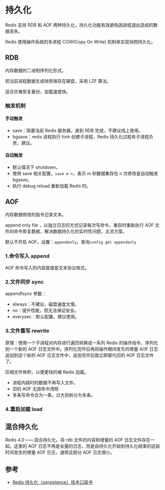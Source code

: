 # 持久化

Redis 支持 RDB 和 AOF 两种持久化，持久化功能有效避免因进程退出造成的数据丢失。

Redis 使用操作系统的多进程 COW(Copy On Write) 机制来实现快照持久化。

## RDB

内存数据的二进制序列化形式。

把当前进程数据生成快照保存在硬盘，采用 LZF 算法。

适合灾难恢复备份，加载速度快。

### 触发机制

#### 手动触发

- save：阻塞当前 Redis 服务器，直到 RDB 完成，不建议线上使用。
- bgsave：redis 进程执行 fork 创建子进程，Redis 持久化过程有子进程负责，建议。

#### 自动触发

- 默认情况下 shutdown，
- 使用 save 相关配置，`save m n`，表示 m 秒数据集存在 n 次修改是自动触发 bgsave。
- 执行 debug reload 重新加载 Redis 时。

## AOF

内存数据修改的指令记录文本。

append only file ，以独立日志的方式记录每次写命令，重启时重新执行 AOF 文件的命令恢复数据，解决数据持久化的实时性问题，主流方案。

默认不开启 AOF，设置：`appendonly`。查询`config get appendonly`

### 1.命令写入 append

AOF 命令写入的内容直接是文本协议格式。

### 2.文件同步 sync

appendfsync 参数：

- always：不建议，磁盘速度太慢。
- no：提升性能，但无法保证安全。
- everysec：默认配置，建议使用。

### 3.文件重写 rewrite

原理：使用一个子进程对内存进行遍历转换成一系列 Redis 的操作指令，序列化到一个新的 AOF 日志文件中。序列化完毕后再将操作期间发生的增量 AOF 日志追加到这个新的 AOF 日志文件中，追加完毕后就立即替代旧的 AOF 日志文件了。

压缩文件体积，以便更快的被 Redis 加载。

- 进程内超时的数据不再写入文件。
- 旧的 AOF 无效命令清除
- 多条写命令合为一条，过大则拆分为多条。

### 4.重启加载 load

## 混合持久化

Redis 4.0 ——混合持久化。将 rdb 文件的内容和增量的 AOF 日志文件存在一起。这里的 AOF 日志不再是全量的日志，而是自持久化开始到持久化结束的这段时间发生的增量 AOF 日志，通常这部分 AOF 日志很小。

## 参考

- [Redis 持久化（persistence）技术口袋书](https://laravel-china.org/articles/15422/redis-persistence-persistence-technology-pocket-book)
